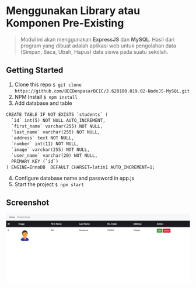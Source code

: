 # Menggunakan Library atau Komponen Pre-Existing

> Modul ini akan menggunakan **ExpressJS** dan **MySQL**. Hasil dari program yang dibuat adalah aplikasi web untuk pengolahan data (Simpan, Baca, Ubah, Hapus) data siswa pada suatu sekolah.

## Getting Started

1. Clone this repo ` $ git clone https://github.com/BDIDenpasarBCIC/J.620100.019.02-NodeJS-MySQL.git `
2. NPM Install ` $ npm install `
3. Add database and table

```
CREATE TABLE IF NOT EXISTS `students` (
  `id` int(5) NOT NULL AUTO_INCREMENT,
  `first_name` varchar(255) NOT NULL,
  `last_name` varchar(255) NOT NULL,
  `address` text NOT NULL,
  `number` int(11) NOT NULL,
  `image` varchar(255) NOT NULL,
  `user_name` varchar(20) NOT NULL,
  PRIMARY KEY (`id`)
) ENGINE=InnoDB  DEFAULT CHARSET=latin1 AUTO_INCREMENT=1;
```

4. Configure database name and password in app.js
4. Start the project ` $ npm start `

## Screenshot

![Home Page](https://github.com/BDIDenpasarBCIC/J.620100.019.02-NodeJS-MySQL/blob/master/screenshot/screenshot1.png?raw=true)